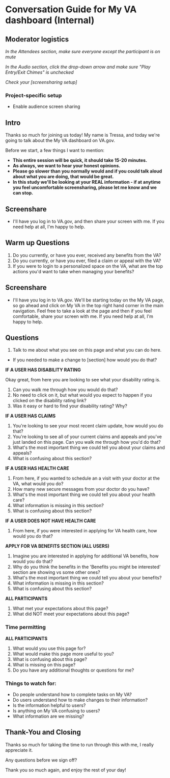 # Conversation Guide for My VA dashboard (Internal)

## Moderator logistics

*In the Attendees section, make sure everyone except the participant is on mute*

*In the Audio section, click the drop-down arrow and make sure "Play Entry/Exit Chimes" is unchecked*

*Check your [screensharing setup]*

### Project-specific setup

- Enable audience screen sharing

## Intro 

Thanks so much for joining us today! My name is Tressa, and today we're going to talk about the My VA dashboard on VA.gov.

Before we start, a few things I want to mention:

- **This entire session will be quick, it should take 15-20 minutes.** 
- **As always, we want to hear your honest opinions.** 
- **Please go slower than you normally would and if you could talk aloud about what you are doing, that would be great.** 
- **In this study we'll be looking at your REAL information - if at anytime you feel uncomfortable screensharing, please let me know and we can stop.** 

## Screenshare

- I'll have you log in to VA.gov, and then share your screen with me. If you need help at all, I'm happy to help.

## Warm up Questions

1. Do you currently, or have you ever, received any benefits from the VA?
2. Do you currently, or have you ever, filed a claim or appeal with the VA?
3. If you were to login to a personalized space on the VA, what are the top actions you'd want to take when managing your benefits?

## Screenshare

- I'll have you log in to VA.gov. We'll be starting today on the My VA page, so go ahead and click on My VA in the top right hand corner in the main navigation. Feel free to take a look at the page and then if you feel comfortable, share your screen with me. If you need help at all, I'm happy to help.

## Questions

1. Talk to me about what you see on this page and what you can do here.
  - If you needed to make a change to [section] how would you do that?

**IF A USER HAS DISABILITY RATING**

Okay great, from here you are looking to see what your disability rating is.

1. Can you walk me through how you would do that?
2. No need to click on it, but what would you expect to happen if you clicked on the disability rating link?
3. Was it easy or hard to find your disability rating? Why?

**IF A USER HAS CLAIMS**

1. You're looking to see your most recent claim update, how would you do that?
2. You're looking to see all of your current claims and appeals and you've just landed on this page. Can you walk me through how you'd do that?
3. What's the most important thing we could tell you about your claims and appeals?
4. What is confusing about this section?

**IF A USER HAS HEALTH CARE**

1. From here, if you wanted to schedule an a visit with your doctor at the VA, what would you do?
2. How many new secure messages from your doctor do you have?
3. What's the most important thing we could tell you about your health care?
4. What information is missing in this section?
5. What is confusing about this section?

**IF A USER DOES NOT HAVE HEALTH CARE**

1. From here, if you were interested in applying for VA health care, how would you do that?

**APPLY FOR VA BENEFITS SECTION (ALL USERS)**

1. Imagine you are interested in applying for additional VA benefits, how would you do that?
2. Why do you think the benefits in the 'Benefits you might be interested' section are showing vs some other ones?
3. What's the most important thing we could tell you about your benefits?
4. What information is missing in this section?
5. What is confusing about this section?

**ALL PARTICIPANTS**

1. What met your expectations about this page?
2. What did NOT meet your expectations about this page?

### Time permitting

**ALL PARTICIPANTS**

1. What would you use this page for?
2. What would make this page more useful to you?
3. What is confusing about this page?
4. What is missing on this page?
5. Do you have any additional thoughts or questions for me?


### Things to watch for:

- Do people understand how to complete tasks on My VA?
- Do users understand how to make changes to their information?
- Is the information helpful to users?
- Is anything on My VA confusing to users?
- What information are we missing?

## Thank-You and Closing

Thanks so much for taking the time to run through this with me, I really appreciate it. 

Any questions before we sign off?

Thank you so much again, and enjoy the rest of your day!
